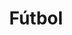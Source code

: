 ---
title: Fútbol
date: 
draft: false

# descripcion
description : Dije de plata 925

materials: Plata 925

color: Plateado

dimensions: 2,3cm ancho

code: 02-14-0675

type: "Dijes"

categories: []

price: $3.020,00

price_eftvo: $2.565,00

# Images
# first image will be shown in the product page
images:
  # - image: "images/path_to_image"
  # La ubicacion de las imagenes es imagenes/Dijes/Dijes.Plata/02-14-0675-futbol
  - image: "./images/dijes/plata/02-14-0675.JPG"
---